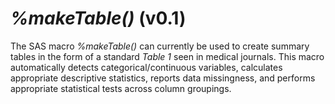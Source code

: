 # _%makeTable()_ (v0.1)

The SAS macro *_%makeTable()_* can currently be used to create summary tables in the form of a standard *Table 1* seen in medical journals. This macro automatically detects categorical/continuous variables, calculates appropriate descriptive statistics, reports data missingness, and performs appropriate statistical tests across column groupings. 

